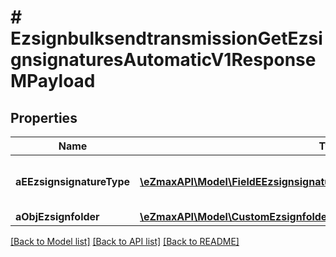 # # EzsignbulksendtransmissionGetEzsignsignaturesAutomaticV1ResponseMPayload

## Properties

Name | Type | Description | Notes
------------ | ------------- | ------------- | -------------
**aEEzsignsignatureType** | [**\eZmaxAPI\Model\FieldEEzsignsignatureType[]**](FieldEEzsignsignatureType.md) | All eEzsignsignatureType contained in the response |
**aObjEzsignfolder** | [**\eZmaxAPI\Model\CustomEzsignfolderEzsignsignaturesAutomaticResponse[]**](CustomEzsignfolderEzsignsignaturesAutomaticResponse.md) |  |

[[Back to Model list]](../../README.md#models) [[Back to API list]](../../README.md#endpoints) [[Back to README]](../../README.md)
